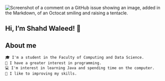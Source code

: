 ![Screenshot of a comment on a GitHub issue showing an image, added in the Markdown, of an Octocat smiling and raising a tentacle.](https://www.pexels.com/photo/photo-of-turned-on-laptop-computer-943096/)

## Hi, I’m Shahd Waleed! 👋
## About me
```
🎓 I'm a student in the Faculty of Computing and Data Science.
👀 I have a greater interest in programming.
💻 I'm interest in learning Java and spending time on the computer.
🚀 I like to improving my skills.
```



<!---
Shahd-595/Shahd-595 is a ✨ special ✨ repository because its `README.md` (this file) appears on your GitHub profile.
You can click the Preview link to take a look at your changes.
--->
